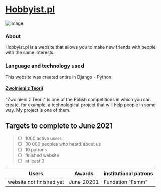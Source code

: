 # [Hobbyist.pl](http://ec2-3-129-208-240.us-east-2.compute.amazonaws.com/)
![Image](http://ec2-3-129-208-240.us-east-2.compute.amazonaws.com/static/logo.png)
### About
Hobbyist.pl is a website that allows you to make new friends with people with the same interests.

### Language and technology used
This website was created entire in Django - Python.

#### [Zwolnieni z Teorii](https://zwolnienizteorii.pl/)
"Zwolnieni z Teorii" is one of the Polish competitions in which you can create, for example,
a technological project that will help people in some way. My project is one of them.
## Targets to complete to June 2021
> - [ ] 1000 active users
> - [ ] 30 000 peoples who heard about us
> - [ ] 10 patrons
> - [ ] finished website
> - [ ] at least 3 

Users | Awards | institutional patrons
------------ | -------------| -------------
website not finished yet | June 20201 | Fundation "Fsmm"
